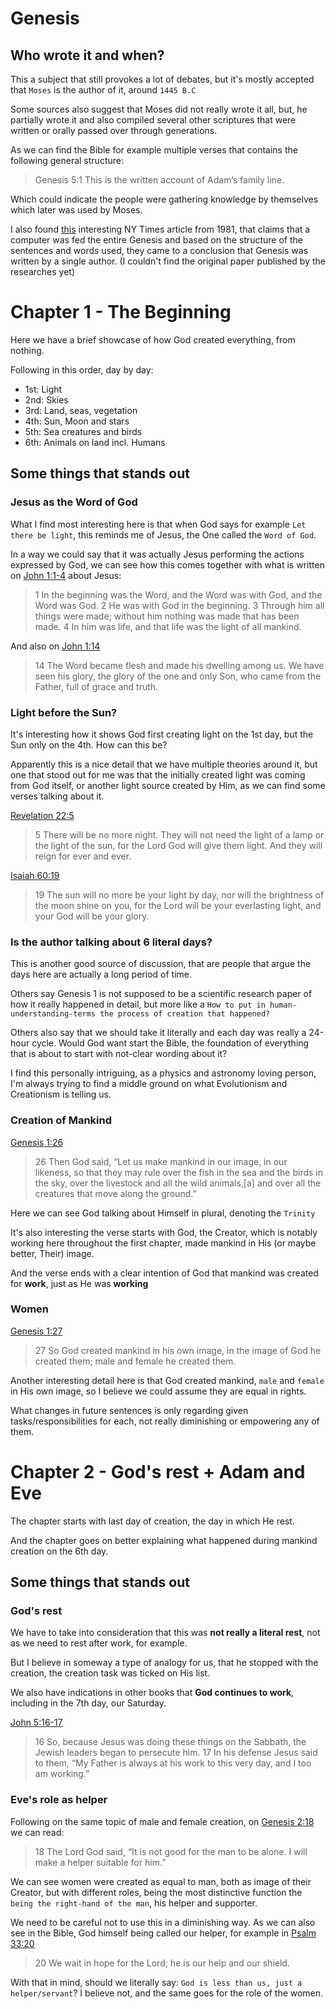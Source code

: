 # Genesis

## Who wrote it and when?

This a subject that still provokes a lot of debates, but it's mostly accepted that `Moses` is the author of it, around `1445 B.C`

Some sources also suggest that Moses did not really wrote it all, but, he partially wrote it and also compiled several other scriptures that were written or orally passed over through generations.

As we can find the Bible for example multiple verses that contains the following general structure:
> Genesis 5:1 This is the written account of Adam’s family line.

Which could indicate the people were gathering knowledge by themselves which later was used by Moses.

I also found [this](https://www.nytimes.com/1981/11/08/world/computer-points-to-single-author-for-genesis.html) interesting NY Times article from 1981, that claims that a computer was fed the entire Genesis and based on the structure of the sentences and words used, they came to a conclusion that Genesis was written by a single author.
(I couldn't find the original paper published by the researches yet)


# Chapter 1 - The Beginning

Here we have a brief showcase of how God created everything, from nothing.

Following in this order, day by day:

* 1st: Light
* 2nd: Skies
* 3rd: Land, seas, vegetation
* 4th: Sun, Moon and stars
* 5th: Sea creatures and birds
* 6th: Animals on land incl. Humans

## Some things that stands out

### Jesus as the Word of God

What I find most interesting here is that when God says for example `Let there be light`, this reminds me of Jesus, the One called the `Word of God`.

In a way we could say that it was actually Jesus performing the actions expressed by God, we can see how this comes together with what is written on [John 1:1-4](https://www.biblegateway.com/passage/?search=John+1%3A1-4&version=NIV) about Jesus:

> 1 In the beginning was the Word, and the Word was with God, and the Word was God. 2 He was with God in the beginning. 3 Through him all things were made; without him nothing was made that has been made. 4 In him was life, and that life was the light of all mankind.

And also on [John 1:14](https://www.biblegateway.com/passage/?search=John+1%3A14&version=NIV)

> 14 The Word became flesh and made his dwelling among us. We have seen his glory, the glory of the one and only Son, who came from the Father, full of grace and truth.


### Light before the Sun?

It's interesting how it shows God first creating light on the 1st day, but the Sun only on the 4th. How can this be?

Apparently this is a nice detail that we have multiple theories around it, but one that stood out for me was that the initially created light was coming from God itself, or another light source created by Him, as we can find some verses talking about it.

[Revelation 22:5](https://www.biblegateway.com/passage/?search=Revelation+22%3A5&version=NIV)
> 5 There will be no more night. They will not need the light of a lamp or the light of the sun, for the Lord God will give them light. And they will reign for ever and ever.

[Isaiah 60:19](https://www.biblegateway.com/passage/?search=Isaiah+60%3A19&version=NIV)
> 19 The sun will no more be your light by day,
    nor will the brightness of the moon shine on you,
    for the Lord will be your everlasting light,
    and your God will be your glory.

### Is the author talking about 6 literal days?

This is another good source of discussion, that are people that argue the days here are actually a long period of time.

Others say Genesis 1 is not supposed to be a scientific research paper of how it really happened in detail, but more like a `How to put in human-understanding-terms the process of creation that happened?`

Others also say that we should take it literally and each day was really a 24-hour cycle. Would God want start the Bible, the foundation of everything that is about to start with not-clear wording about it?

I find this personally intriguing, as a physics and astronomy loving person, I'm always trying to find a middle ground on what Evolutionism and Creationism is telling us.

### Creation of Mankind

[Genesis 1:26](https://www.biblegateway.com/passage/?search=Genesis+1%3A26&version=NIV)
>26 Then God said, “Let us make mankind in our image, in our likeness, so that they may rule over the fish in the sea and the birds in the sky, over the livestock and all the wild animals,[a] and over all the creatures that move along the ground.”

Here we can see God talking about Himself in plural, denoting the `Trinity`

It's also interesting the verse starts with God, the Creator, which is notably working here throughout the first chapter, made mankind in His (or maybe better, Their) image.

And the verse ends with a clear intention of God that mankind was created for **work**, just as He was **working**

### Women

[Genesis 1:27](https://www.biblegateway.com/passage/?search=Genesis+1%3A27&version=NIV)

>27 So God created mankind in his own image,
    in the image of God he created them;
    male and female he created them.

Another interesting detail here is that God created mankind, `male` and `female` in His own image, so I believe we could assume they are equal in rights.

What changes in future sentences is only regarding given tasks/responsibilities for each, not really diminishing or empowering any of them.

# Chapter 2 - God's rest + Adam and Eve

The chapter starts with last day of creation, the day in which He rest.

And the chapter goes on better explaining what happened during mankind creation on the 6th day.

## Some things that stands out

### God's rest

We have to take into consideration that this was **not really a literal rest**, not as we need to rest after work, for example.

But I believe in someway a type of analogy for us, that he stopped with the creation, the creation task was ticked on His list.

We also have indications in other books that **God continues to work**, including in the 7th day, our Saturday.

[John 5:16-17](https://www.biblegateway.com/passage/?search=John+5%3A16-17&version=NIV)

> 16 So, because Jesus was doing these things on the Sabbath, the Jewish leaders began to persecute him. 17 In his defense Jesus said to them, “My Father is always at his work to this very day, and I too am working.”

### Eve's role as helper

Following on the same topic of male and female creation, on [Genesis 2:18](https://www.biblegateway.com/passage/?search=Genesis+2%3A18&version=NIV) we can read:

> 18 The Lord God said, “It is not good for the man to be alone. I will make a helper suitable for him.”

We can see women were created as equal to man, both as image of their Creator, but with different roles, being the most distinctive function the `being the right-hand of the man`, his helper and supporter.

We need to be careful not to use this in a diminishing way.
As we can also see in the Bible, God himself being called our helper, for example in [Psalm 33:20](https://www.biblegateway.com/passage/?search=Ps+33%3A20&version=NIV)

>20 We wait in hope for the Lord;
    he is our help and our shield.

With that in mind, should we literally say: `God is less than us, just a helper/servant`? I believe not, and the same goes for the role of the women.